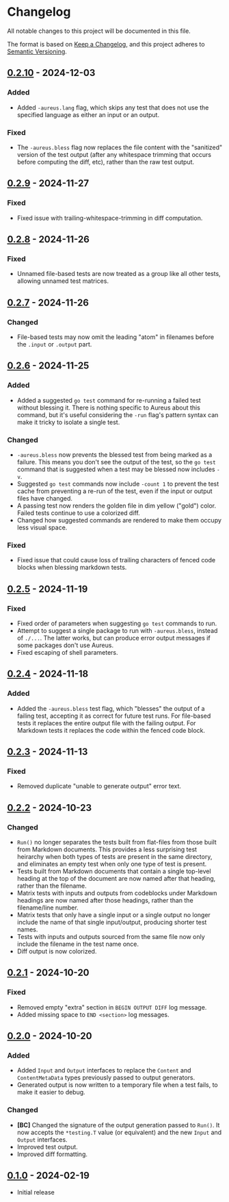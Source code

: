 # Changelog

All notable changes to this project will be documented in this file.

The format is based on [Keep a Changelog], and this project adheres to
[Semantic Versioning].

<!-- references -->

[Keep a Changelog]: https://keepachangelog.com/en/1.0.0/
[Semantic Versioning]: https://semver.org/spec/v2.0.0.html

## [0.2.10] - 2024-12-03

### Added

- Added `-aureus.lang` flag, which skips any test that does not use the
  specified language as either an input or an output.

### Fixed

- The `-aureus.bless` flag now replaces the file content with the "sanitized"
  version of the test output (after any whitespace trimming that occurs before
  computing the diff, etc), rather than the raw test output.

## [0.2.9] - 2024-11-27

### Fixed

- Fixed issue with trailing-whitespace-trimming in diff computation.

## [0.2.8] - 2024-11-26

### Fixed

- Unnamed file-based tests are now treated as a group like all other tests,
  allowing unnamed test matrices.

## [0.2.7] - 2024-11-26

### Changed

- File-based tests may now omit the leading "atom" in filenames before the
  `.input` or `.output` part.

## [0.2.6] - 2024-11-25

### Added

- Added a suggested `go test` command for re-running a failed test without
  blessing it. There is nothing specific to Aureus about this command, but it's
  useful considering the `-run` flag's pattern syntax can make it tricky to
  isolate a single test.

### Changed

- `-aureus.bless` now prevents the blessed test from being marked as a failure.
  This means you don't see the output of the test, so the `go test` command that
  is suggested when a test may be blessed now includes `-v`.
- Suggested `go test` commands now include `-count 1` to prevent the test cache
  from preventing a re-run of the test, even if the input or output files have
  changed.
- A passing test now renders the golden file in dim yellow ("gold") color.
  Failed tests continue to use a colorized diff.
- Changed how suggested commands are rendered to make them occupy less visual
  space.

### Fixed

- Fixed issue that could cause loss of trailing characters of fenced code blocks
  when blessing markdown tests.

## [0.2.5] - 2024-11-19

### Fixed

- Fixed order of parameters when suggesting `go test` commands to run.
- Attempt to suggest a single package to run with `-aureus.bless`, instead of
  `./...`. The latter works, but can produce error output messages if some
  packages don't use Aureus.
- Fixed escaping of shell parameters.

## [0.2.4] - 2024-11-18

### Added

- Added the `-aureus.bless` test flag, which "blesses" the output of a failing
  test, accepting it as correct for future test runs. For file-based tests it
  replaces the entire output file with the failing output. For Markdown tests it
  replaces the code within the fenced code block.

## [0.2.3] - 2024-11-13

### Fixed

- Removed duplicate "unable to generate output" error text.

## [0.2.2] - 2024-10-23

### Changed

- `Run()` no longer separates the tests built from flat-files from those built
  from Markdown documents. This provides a less surprising test heirarchy when
  both types of tests are present in the same directory, and eliminates an empty
  test when only one type of test is present.
- Tests built from Markdown documents that contain a single top-level heading at
  the top of the document are now named after that heading, rather than the
  filename.
- Matrix tests with inputs and outputs from codeblocks under Markdown headings
  are now named after those headings, rather than the filename/line number.
- Matrix tests that only have a single input or a single output no longer
  include the name of that single input/output, producing shorter test names.
- Tests with inputs and outputs sourced from the same file now only include the
  filename in the test name once.
- Diff output is now colorized.

## [0.2.1] - 2024-10-20

### Fixed

- Removed empty "extra" section in `BEGIN OUTPUT DIFF` log message.
- Added missing space to `END <section>` log messages.

## [0.2.0] - 2024-10-20

### Added

- Added `Input` and `Output` interfaces to replace the `Content` and
  `ContentMetaData` types previously passed to output generators.
- Generated output is now written to a temporary file when a test fails, to
  make it easier to debug.

### Changed

- **[BC]** Changed the signature of the output generation passed to `Run()`. It
  now accepts the `*testing.T` value (or equivalent) and the new `Input` and
  `Output` interfaces.
- Improved test output.
- Improved diff formatting.

## [0.1.0] - 2024-02-19

- Initial release

<!-- references -->

[Unreleased]: https://github.com/dogmatiq/aureus
[0.1.0]: https://github.com/dogmatiq/aureus/releases/tag/v0.1.0
[0.2.0]: https://github.com/dogmatiq/aureus/releases/tag/v0.2.0
[0.2.1]: https://github.com/dogmatiq/aureus/releases/tag/v0.2.1
[0.2.2]: https://github.com/dogmatiq/aureus/releases/tag/v0.2.2
[0.2.3]: https://github.com/dogmatiq/aureus/releases/tag/v0.2.3
[0.2.4]: https://github.com/dogmatiq/aureus/releases/tag/v0.2.4
[0.2.5]: https://github.com/dogmatiq/aureus/releases/tag/v0.2.5
[0.2.6]: https://github.com/dogmatiq/aureus/releases/tag/v0.2.6
[0.2.7]: https://github.com/dogmatiq/aureus/releases/tag/v0.2.7
[0.2.8]: https://github.com/dogmatiq/aureus/releases/tag/v0.2.8
[0.2.9]: https://github.com/dogmatiq/aureus/releases/tag/v0.2.9
[0.2.10]: https://github.com/dogmatiq/aureus/releases/tag/v0.2.10

<!-- version template
## [0.0.1] - YYYY-MM-DD

### Added
### Changed
### Deprecated
### Removed
### Fixed
### Security
-->
